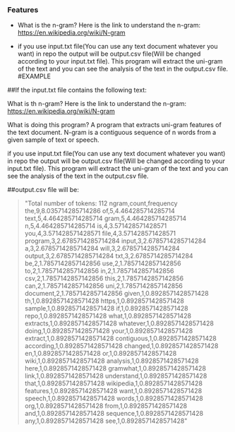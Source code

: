 ### Features
* What is the n-gram? Here is the link to understand the n-gram: https://en.wikipedia.org/wiki/N-gram


* if you use input.txt file(You can use any text document whatever you want) in repo the output will be output.csv file(Will be changed according to your input.txt file). This program will extract the uni-gram of the text and you can see the analysis of the text in the output.csv file.
#EXAMPLE

##If the input.txt file contains the following text:

What is th n-gram? Here is the link to understand the n-gram: https://en.wikipedia.org/wiki/N-gram

What is doing this program? A program that extracts uni-gram features of the text document. N-gram is a contiguous sequence of n words from a given sample of text or speech.

if you use input.txt file(You can use any text document whatever you want) in repo the output will be output.csv file(Will be changed according to your input.txt file). This program will extract the uni-gram of the text and you can see the analysis of the text in the output.csv file.

##output.csv file will be:
> "Total number of tokens: 112
ngram,count,frequency
the,9,8.035714285714286
of,5,4.464285714285714
text,5,4.464285714285714
gram,5,4.464285714285714
n,5,4.464285714285714
is,4,3.571428571428571
you,4,3.571428571428571
file,4,3.571428571428571
program,3,2.6785714285714284
input,3,2.6785714285714284
a,3,2.6785714285714284
will,3,2.6785714285714284
output,3,2.6785714285714284
txt,3,2.6785714285714284
be,2,1.7857142857142856
use,2,1.7857142857142856
to,2,1.7857142857142856
in,2,1.7857142857142856
csv,2,1.7857142857142856
this,2,1.7857142857142856
can,2,1.7857142857142856
uni,2,1.7857142857142856
document,2,1.7857142857142856
given,1,0.8928571428571428
th,1,0.8928571428571428
https,1,0.8928571428571428
sample,1,0.8928571428571428
if,1,0.8928571428571428
repo,1,0.8928571428571428
what,1,0.8928571428571428
extracts,1,0.8928571428571428
whatever,1,0.8928571428571428
doing,1,0.8928571428571428
your,1,0.8928571428571428
extract,1,0.8928571428571428
contiguous,1,0.8928571428571428
according,1,0.8928571428571428
changed,1,0.8928571428571428
en,1,0.8928571428571428
or,1,0.8928571428571428
wiki,1,0.8928571428571428
analysis,1,0.8928571428571428
here,1,0.8928571428571428
gramwhat,1,0.8928571428571428
link,1,0.8928571428571428
understand,1,0.8928571428571428
that,1,0.8928571428571428
wikipedia,1,0.8928571428571428
features,1,0.8928571428571428
want,1,0.8928571428571428
speech,1,0.8928571428571428
words,1,0.8928571428571428
org,1,0.8928571428571428
from,1,0.8928571428571428
and,1,0.8928571428571428
sequence,1,0.8928571428571428
any,1,0.8928571428571428
see,1,0.8928571428571428"

